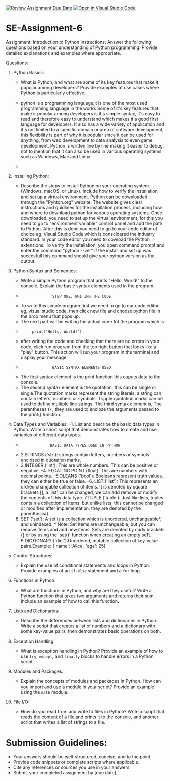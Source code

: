 [![Review Assignment Due Date](https://classroom.github.com/assets/deadline-readme-button-22041afd0340ce965d47ae6ef1cefeee28c7c493a6346c4f15d667ab976d596c.svg)](https://classroom.github.com/a/WfNmjXUk)
[![Open in Visual Studio Code](https://classroom.github.com/assets/open-in-vscode-2e0aaae1b6195c2367325f4f02e2d04e9abb55f0b24a779b69b11b9e10269abc.svg)](https://classroom.github.com/online_ide?assignment_repo_id=15340099&assignment_repo_type=AssignmentRepo)
# SE-Assignment-6
 Assignment: Introduction to Python
Instructions:
Answer the following questions based on your understanding of Python programming. Provide detailed explanations and examples where appropriate.

 Questions:

1. Python Basics:
   - What is Python, and what are some of its key features that make it popular among developers? Provide examples of use cases where Python is particularly effective.
  
   - python is a programming language,it is one of the most used programming language in the world. Some of it's key features that make ir popular among developers is it's simple syntax, it's easy to read and therefore easy to understand which makes it  a good first language for developers. It also has a wide variety of application and it's not limited to a specific domain or area of software development, this flexibility is part of why it is popular since it can be used for anything, from web development to data analysis to even game development. Python is written line by line making it easier to debug, not to mention that it can also be used in various operating systems such as Windows, Mac and Linux.
   - 

2. Installing Python:
   - Describe the steps to install Python on your operating system (Windows, macOS, or Linux). Include how to verify the installation and set up a virtual environment.
Python can be downloaded through the "Pyhton.org" website. The website gives clear instructions and guidlines for the installation process, including how and where to download python for various operating systems. Once downloaded, you need to set up the virtual environment, for this you need to go to "environment variable" control panel and add the path to Python. After this is done you need to go to your code editor of choice eg. Visual Studio Code which is conscidered the industry standard. In your code editor you need to dowload the Python extensions.
To verify the installation, you open command prompt and enter the command "python --ver" if the install and set up was succesfull this command should give your python version as the output.

3. Python Syntax and Semantics:
   - Write a simple Python program that prints "Hello, World!" to the console. Explain the basic syntax elements used in the program.
   -                   STEP ONE, WRITING THE CODE
   -  To write this simple program first we need to go to our code editor eg, visual studio code, then click new file and choose python file in the drop menu that pops up.
   -  The next part will be writing the actual code fot the program which is
   -          print("Hello, World!")
   - after writing the code and checking that there are no errors in your code, click run program from the top right button that looks like a "play" button. This action will run your program in the terminal and display your message.
   -                   BASIC SYNTAX ELEMENTS USED
   - The first syntax element is the print function this ouputs data to the console. 
   - The second syntax element is the quotation, this can be single or single.The quotation marks represent the string literals. a string can contain letters, numbers or symbols. Tripple 
     quotation marks can be used to define multiple line strings.
     The third syntax element is, The parentheses () , they are used to enclose the arguments passed to the print() function.

4. Data Types and Variables:
   -1. List and describe the basic data types in Python. Write a short script that demonstrates how to create and use variables of different data types.
   -                  BASIC DATA TYPES USED IN PYTHON
   - 2.STRINGS ('str'): strings contain letters, numbers or symbols enclosed in quotation marks.
   - 3.INTEGER ('int'): This are whole numbers. This can be positive or negative.
   -4. FLOATING POINT (float): This are numbers with decimal points.
   -5.OLEANS ('bool'): Booleans represent truth values, they can either be true or false.
   -6. LIST:('list'): This represents an ordred changable collection of items. It is denoted by square brackets [], a 'list' can be changed, we can add remove or modify the contents of 
     this data type.
   7.TUPLE ('tuple'): Just like lists, tuples contain a collection of items, but unlike lists, this cannot be changed or modified after implementation. they are denoted by the 
     parenthesis().
   8. SET ('set'):  A set is a collection which is unordered, unchangeable*, and unindexed. * Note: Set items are unchangeable, but you can remove items and add new items. Sets are 
     denoted 
     by curly brackets {} or by using the 'set()' function when creating an empty seTt.
   9.DICTIONARY ('dict'):Unordered, mutable collection of key-value pairs.Example: {'name': 'Alice', 'age': 25}

5. Control Structures:
   - Explain the use of conditional statements and loops in Python. Provide examples of an `if-else` statement and a `for` loop.

6. Functions in Python:
   - What are functions in Python, and why are they useful? Write a Python function that takes two arguments and returns their sum. Include an example of how to call this function.

7. Lists and Dictionaries:
   - Describe the differences between lists and dictionaries in Python. Write a script that creates a list of numbers and a dictionary with some key-value pairs, then demonstrates basic operations on both.

8. Exception Handling:
   - What is exception handling in Python? Provide an example of how to use `try`, `except`, and `finally` blocks to handle errors in a Python script.

9. Modules and Packages:
   - Explain the concepts of modules and packages in Python. How can you import and use a module in your script? Provide an example using the `math` module.

10. File I/O:
    - How do you read from and write to files in Python? Write a script that reads the content of a file and prints it to the console, and another script that writes a list of strings to a file.

# Submission Guidelines:
- Your answers should be well-structured, concise, and to the point.
- Provide code snippets or complete scripts where applicable.
- Cite any references or sources you use in your answers.
- Submit your completed assignment by [due date].


